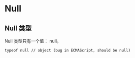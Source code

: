 # Null

## Null 类型

Null 类型只有一个值： null。

    typeof null // object (bug in ECMAScript, should be null)
